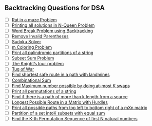 ## Backtracking Questions for DSA                    


- [ ]  [Rat in a maze Problem](https://practice.geeksforgeeks.org/problems/rat-in-a-maze-problem/1)
- [ ]  [Printing all solutions in N-Queen Problem](https://www.geeksforgeeks.org/printing-solutions-n-queen-problem/)
- [ ]  [Word Break Problem using Backtracking](https://practice.geeksforgeeks.org/problems/word-break-part-2/0)
- [ ]  [Remove Invalid Parentheses](https://leetcode.com/problems/remove-invalid-parentheses/)
- [ ]  [Sudoku Solver](https://practice.geeksforgeeks.org/problems/solve-the-sudoku/0)
- [ ]  [m Coloring Problem](https://practice.geeksforgeeks.org/problems/m-coloring-problem/0)
- [ ]  [Print all palindromic partitions of a string](https://www.geeksforgeeks.org/given-a-string-print-all-possible-palindromic-partition/)
- [ ]  [Subset Sum Problem](https://practice.geeksforgeeks.org/problems/subset-sum-problem2014/1)
- [ ]  [The Knight’s tour problem](https://www.geeksforgeeks.org/the-knights-tour-problem-backtracking-1/)
- [ ]  [Tug of War](https://www.geeksforgeeks.org/tug-of-war/)
- [ ]  [Find shortest safe route in a path with landmines](https://www.geeksforgeeks.org/find-shortest-safe-route-in-a-path-with-landmines/)
- [ ]  [Combinational Sum](https://practice.geeksforgeeks.org/problems/combination-sum/0)
- [ ]  [Find Maximum number possible by doing at-most K swaps](https://practice.geeksforgeeks.org/problems/largest-number-in-k-swaps/0)
- [ ]  [Print all permutations of a string](https://practice.geeksforgeeks.org/problems/permutations-of-a-given-string/0)
- [ ]  [Find if there is a path of more than k length from a source](https://www.geeksforgeeks.org/find-if-there-is-a-path-of-more-than-k-length-from-a-source/)
- [ ]  [Longest Possible Route in a Matrix with Hurdles](https://www.geeksforgeeks.org/longest-possible-route-in-a-matrix-with-hurdles/)
- [ ]  [Print all possible paths from top left to bottom right of a mXn matrix](https://www.geeksforgeeks.org/print-all-possible-paths-from-top-left-to-bottom-right-of-a-mxn-matrix/)
- [ ]  [Partition of a set intoK subsets with equal sum](https://practice.geeksforgeeks.org/problems/partition-array-to-k-subsets/1)
- [ ]  [Find the K-th Permutation Sequence of first N natural numbers](https://www.geeksforgeeks.org/find-the-k-th-permutation-sequence-of-first-n-natural-numbers/)                                                                                                                                                      
